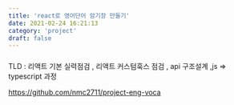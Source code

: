 ```yaml
---
title: 'react로 영어단어 암기장 만들기'
date: 2021-02-24 16:21:13
category: 'project'
draft: false
---
```


###

TLD : 리액트 기본 실력점검 , 리액트 커스텀훅스 점검 , api 구조설계 ,js => typescript 과정

https://github.com/nmc2711/project-eng-voca
